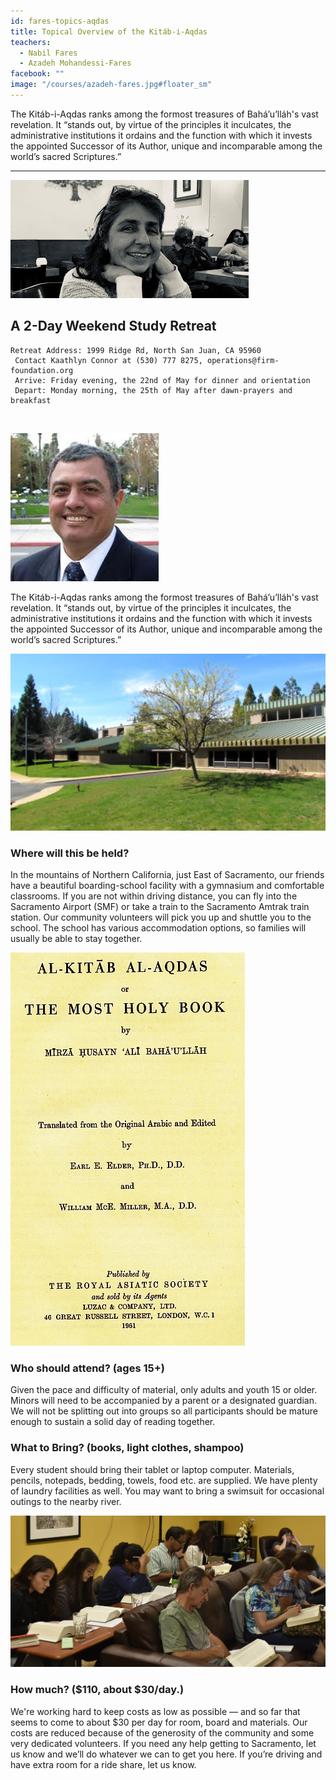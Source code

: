 ```yaml
---
id: fares-topics-aqdas
title: Topical Overview of the Kitáb-i-Aqdas
teachers:
  - Nabil Fares
  - Azadeh Mohandessi-Fares
facebook: ""
image: "/courses/azadeh-fares.jpg#floater_sm"
---
```


The Kitáb-i-Aqdas ranks among the formost treasures of Bahá’u’lláh's vast revelation. It “stands out, by virtue of the principles it inculcates, the administrative institutions it ordains and the function with which it invests the appointed Successor of its Author, unique and incomparable among the world’s sacred Scriptures.”

---


![temple](/courses/azadeh-fares-wide.jpg#full)

## A 2-Day Weekend Study Retreat

```
Retreat Address: 1999 Ridge Rd, North San Juan, CA 95960
 Contact Kaathlyn Connor at (530) 777 8275, operations@firm-foundation.org
 Arrive: Friday evening, the 22nd of May for dinner and orientation
 Depart: Monday morning, the 25th of May after dawn-prayers and breakfast
```

<br>

![temple front](/courses/nabil-fares.jpg#floater2)

 The Kitáb-i-Aqdas ranks among the formost treasures of Bahá’u’lláh's vast revelation. It “stands out, by virtue of the principles it inculcates, the administrative institutions it ordains and the function with which it invests the appointed Successor of its Author, unique and incomparable among the world’s sacred Scriptures.”



![school front](/courses/school-front2.jpg#floater)
### Where will this be held?

In the mountains of Northern California, just East of Sacramento, our friends have a beautiful boarding-school facility with a gymnasium and comfortable classrooms. If you are not within driving distance, you can fly into the Sacramento Airport (SMF) or take a train to the Sacramento Amtrak train station. Our community volunteers will pick you up and shuttle you to the school. The school has various accommodation options, so families will usually be able to stay together.



![software with tablet of ahmad](/courses/aqdas.jpg#floater2)
### Who should attend? (ages 15+)

Given the pace and difficulty of material, only adults and youth 15 or older. Minors will need to be accompanied by a parent or a designated guardian. We will not be splitting out into groups so all participants should be mature enough to sustain a solid day of reading together.



### What to Bring? (books, light clothes, shampoo)

Every student should bring their tablet or laptop computer. Materials, pencils, notepads, bedding, towels, food etc. are supplied. We have plenty of laundry facilities as well. You may want to bring a swimsuit for occasional outings to the nearby river.


![participants](/db-challenge/db-banner-2019.jpg#floater)

### How much? ($110, about $30/day.)

We're working hard to keep costs as low as possible — and so far that seems to come to about $30 per day for room, board and materials. Our costs are reduced because of the generosity of the community and some very dedicated volunteers. If you need any help getting to Sacramento, let us know and we’ll do whatever we can to get you here. If you’re driving and have extra room for a ride share, let us know.

<br><br><br><br>
